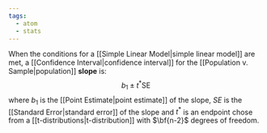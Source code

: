 ```yaml
---
tags:
  - atom
  - stats
---
```

When the conditions for a [[Simple Linear Model|simple linear model]] are met, a [[Confidence Interval|confidence interval]] for the [[Population v. Sample|population]] **slope** is:
$$ b_1 \pm t^* \text{SE} $$
where $b_1$ is the [[Point Estimate|point estimate]] of the slope, $SE$ is the [[Standard Error|standard error]] of the slope and $t^*$ is an endpoint chose from a [[t-distributions|t-distribution]] with $\bf{n-2}$ degrees of freedom.